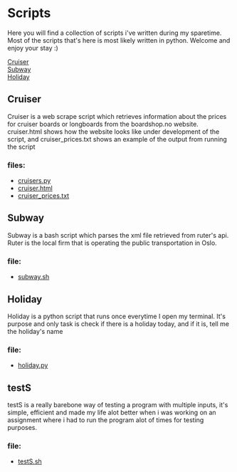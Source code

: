 # Scripts
Here you will find a collection of scripts i've written during my sparetime.
Most of the scripts that's here is most likely written in python. Welcome and enjoy your stay :)

[Cruiser](#cruiser)  
[Subway](#subway)  
[Holiday](#holiday)  

## Cruiser
Cruiser is a web scrape script which retrieves information about the prices for cruiser boards or longboards from the boardshop.no website. cruiser.html shows how the website looks like under development of the script, and cruiser_prices.txt shows an example of the output from running the script
### files:
- [cruisers.py](https://github.com/LitenApe/Scripts/blob/master/Cruiser/cruisers.py)
- [cruiser.html](https://github.com/LitenApe/Scripts/blob/master/Cruiser/cruiser.html)
- [cruiser_prices.txt](https://github.com/LitenApe/Scripts/blob/master/Cruiser/cruiser_prices.txt)

## Subway
Subway is a bash script which parses the xml file retrieved from ruter's api.  
Ruter is the local firm that is operating the public transportation in Oslo.
### file:
- [subway.sh](https://github.com/LitenApe/Scripts/blob/master/subway.sh)

## Holiday
Holiday is a python script that runs once everytime I open my terminal.
It's purpose and only task is check if there is a holiday today, and if it is, tell me the holiday's name
### file:
- [holiday.py](https://github.com/LitenApe/Scripts/blob/master/holiday.py)

## testS
testS is a really barebone way of testing a program with multiple inputs, it's simple, efficient and made my life alot better when i was working on an assignment where i had to run the program alot of times for testing purposes.
### file:
- [testS.sh](https://github.com/LitenApe/Scripts/blob/master/testS.sh)
